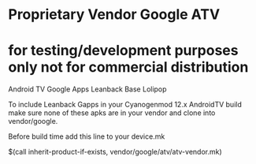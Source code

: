 # Proprietary Vendor Google ATV 
# **for testing/development purposes only not for commercial distribution**

Android TV Google Apps Leanback Base Lolipop

To include Leanback Gapps in your Cyanogenmod 12.x AndroidTV build make sure none of these apks are in your vendor and clone into vendor/google.

Before build time add this line to your device.mk


$(call inherit-product-if-exists, vendor/google/atv/atv-vendor.mk)
